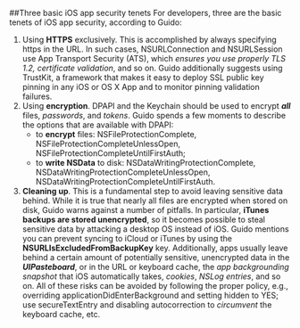 ##Three basic iOS app security tenets
For developers, three are the basic tenets of iOS app security, according to Guido:

1. Using **HTTPS** exclusively. This is accomplished by always specifying https in the URL. In such cases, NSURLConnection and NSURLSession use App Transport Security (ATS), which *ensures you use properly TLS 1.2, certificate validation*, and so on. Guido additionally suggests using TrustKit, a framework that makes it easy to deploy SSL public key pinning in any iOS or OS X App and to monitor pinning validation failures.
2. Using **encryption**. DPAPI and the Keychain should be used to encrypt ***all*** files, *passwords*, and *tokens*. Guido spends a few moments to describe the options that are available with DPAPI:
	- to **encrypt** files: NSFileProtectionComplete, NSFileProtectionCompleteUnlessOpen, NSFileProtectionCompleteUntilFirstAuth;
	- to **write NSData** to disk: NSDataWritingProtectionComplete, NSDataWritingProtectionCompleteUnlessOpen, NSDataWritingProtectionCompleteUntilFirstAuth.
3. **Cleaning up**. This is a fundamental step to avoid leaving sensitive data behind. While it is true that nearly all files are encrypted when stored on disk, Guido warns against a number of pitfalls. In particular, **iTunes backups are stored unencrypted**, so it becomes possible to steal sensitive data by attacking a desktop OS instead of iOS. Guido mentions you can prevent syncing to iCloud or iTunes by using the **NSURLIsExcludedFromBackupKey** key. Additionally, apps usually leave behind a certain amount of potentially sensitive, unencrypted data in the ***UIPasteboard***, or in the URL or keyboard cache, the *app backgrounding snapshot* that iOS automatically takes, *cookies*, *NSLog entries*, and so on. All of these risks can be avoided by following the proper policy, e.g., overriding applicationDidEnterBackground and setting hidden to YES; use secureTextEntry and disabling autocorrection to *circumvent* the keyboard cache, etc. 

